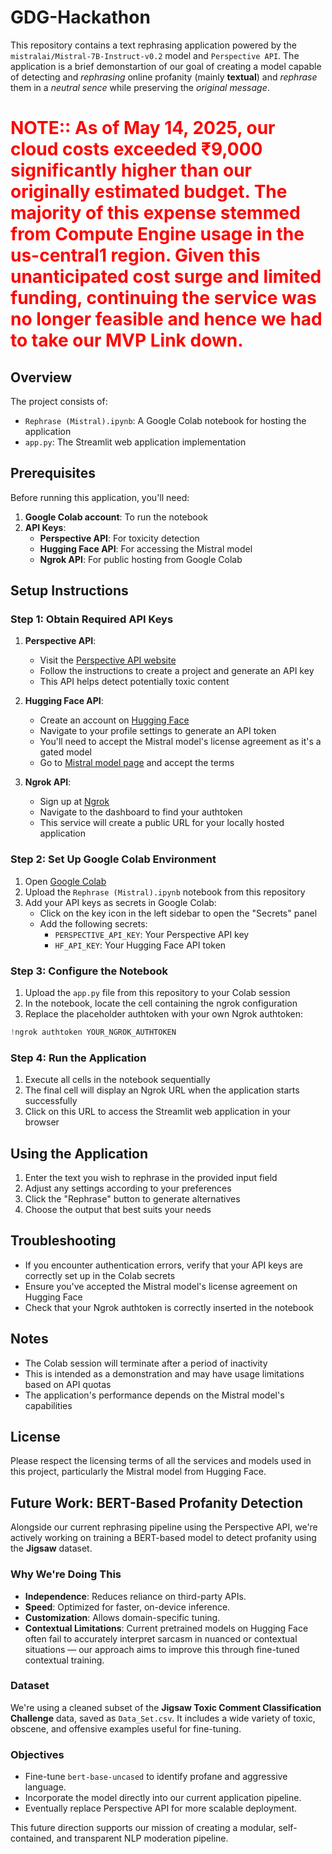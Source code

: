 # GDG-Hackathon

This repository contains a text rephrasing application powered by the `mistralai/Mistral-7B-Instruct-v0.2` model and `Perspective API`. The application is a brief demonstartion of our goal of creating a model capable of detecting and *rephrasing* online profanity (mainly **textual**) and *rephrase* them in a *neutral sence* while preserving the *original message*.

<h1 style="color:red"> <b>NOTE:</b>: As of May 14, 2025, our cloud costs exceeded ₹9,000  significantly higher than our originally estimated budget. The majority of this expense stemmed from Compute Engine usage in the us-central1 region. Given this unanticipated cost surge and limited funding, continuing the service was no longer feasible and hence we had to take our MVP Link down.</h1>

## Overview

The project consists of:
- `Rephrase (Mistral).ipynb`: A Google Colab notebook for hosting the application
- `app.py`: The Streamlit web application implementation

## Prerequisites

Before running this application, you'll need:

1. **Google Colab account**: To run the notebook
2. **API Keys**:
   - **Perspective API**: For toxicity detection
   - **Hugging Face API**: For accessing the Mistral model
   - **Ngrok API**: For public hosting from Google Colab

## Setup Instructions

### Step 1: Obtain Required API Keys

1. **Perspective API**:
   - Visit the [Perspective API website](https://www.perspectiveapi.com/)
   - Follow the instructions to create a project and generate an API key
   - This API helps detect potentially toxic content

2. **Hugging Face API**:
   - Create an account on [Hugging Face](https://huggingface.co/)
   - Navigate to your profile settings to generate an API token
   - You'll need to accept the Mistral model's license agreement as it's a gated model
   - Go to [Mistral model page](https://huggingface.co/mistralai/Mistral-7B-v0.1) and accept the terms

3. **Ngrok API**:
   - Sign up at [Ngrok](https://ngrok.com/)
   - Navigate to the dashboard to find your authtoken
   - This service will create a public URL for your locally hosted application

### Step 2: Set Up Google Colab Environment

1. Open [Google Colab](https://colab.research.google.com/)
2. Upload the `Rephrase (Mistral).ipynb` notebook from this repository
3. Add your API keys as secrets in Google Colab:
   - Click on the key icon in the left sidebar to open the "Secrets" panel
   - Add the following secrets:
     - `PERSPECTIVE_API_KEY`: Your Perspective API key
     - `HF_API_KEY`: Your Hugging Face API token

### Step 3: Configure the Notebook

1. Upload the `app.py` file from this repository to your Colab session
2. In the notebook, locate the cell containing the ngrok configuration
3. Replace the placeholder authtoken with your own Ngrok authtoken:

```python
!ngrok authtoken YOUR_NGROK_AUTHTOKEN
```

### Step 4: Run the Application

1. Execute all cells in the notebook sequentially
2. The final cell will display an Ngrok URL when the application starts successfully
3. Click on this URL to access the Streamlit web application in your browser

## Using the Application

1. Enter the text you wish to rephrase in the provided input field
2. Adjust any settings according to your preferences
3. Click the "Rephrase" button to generate alternatives
4. Choose the output that best suits your needs

## Troubleshooting

- If you encounter authentication errors, verify that your API keys are correctly set up in the Colab secrets
- Ensure you've accepted the Mistral model's license agreement on Hugging Face
- Check that your Ngrok authtoken is correctly inserted in the notebook

## Notes

- The Colab session will terminate after a period of inactivity
- This is intended as a demonstration and may have usage limitations based on API quotas
- The application's performance depends on the Mistral model's capabilities

## License

Please respect the licensing terms of all the services and models used in this project, particularly the Mistral model from Hugging Face.

## Future Work: BERT-Based Profanity Detection

Alongside our current rephrasing pipeline using the Perspective API, we're actively working on training a BERT-based model to detect profanity using the **Jigsaw** dataset.

### Why We're Doing This

- **Independence**: Reduces reliance on third-party APIs.
- **Speed**: Optimized for faster, on-device inference.
- **Customization**: Allows domain-specific tuning.
- **Contextual Limitations**: Current pretrained models on Hugging Face often fail to accurately interpret sarcasm in nuanced or contextual situations — our approach aims to improve this through fine-tuned contextual training.

### Dataset

We're using a cleaned subset of the **Jigsaw Toxic Comment Classification Challenge** data, saved as `Data_Set.csv`. It includes a wide variety of toxic, obscene, and offensive examples useful for fine-tuning.

### Objectives

- Fine-tune `bert-base-uncased` to identify profane and aggressive language.
- Incorporate the model directly into our current application pipeline.
- Eventually replace Perspective API for more scalable deployment.

This future direction supports our mission of creating a modular, self-contained, and transparent NLP moderation pipeline.

